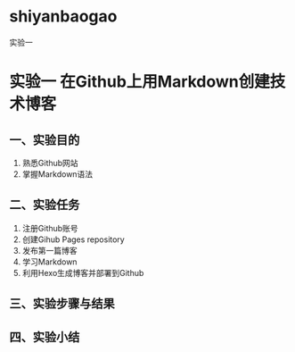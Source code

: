 # shiyanbaogao
实验一
# 实验一 在Github上用Markdown创建技术博客
## 一、实验目的
1.	熟悉Github网站
2.	掌握Markdown语法
## 二、实验任务
1.	注册Github账号
2.	创建Gihub Pages repository
3.	发布第一篇博客
4.	学习Markdown
5.	利用Hexo生成博客并部署到Github

## 三、实验步骤与结果
 
## 四、实验小结
